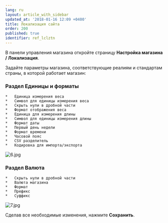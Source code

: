 ```yaml
---
lang: ru
layout: article_with_sidebar
updated_at: '2018-01-16 12:09 +0400'
title: Локализация сайта
order: 200
published: true
identifier: ref_lclztn
---
```

В панели управления магазина откройте страницу **Настройка магазина / Локализация**.
    
Задайте параметры магазина, соответствующие реалиям и стандартам страны, в которой работает магазин:

### Раздел Единицы и форматы
    *   Единица измерения веса
    *   Символ для единицы измерения веса
    *   Скрыть нули в дробной части
    *   Формат отображения веса
    *   Единица для измерения длины
    *   Символ для единицы измерения длины
    *   Формат даты
    *   Первый день недели
    *   Формат времени
    *   Часовой пояс
    *   CSV разделитель
    *   Кодировка для импорта/экспорта
    
   ![6.jpg]({{site.baseurl}}/attachments/ref_lclztn/6.jpg)

### Раздел Валюта  
    *   Скрыть нули в дробной части
    *   Валюта магазина
    *   Формат
    *   Префикс
    *   Суффикс
    
   ![7.jpg]({{site.baseurl}}/attachments/ref_lclztn/7.jpg)     
 
Сделав все необходимые изменения, нажмите **Сохранить**.
